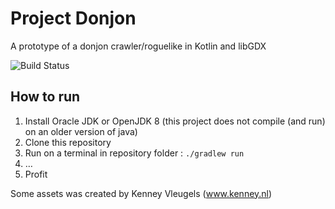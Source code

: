 Project Donjon
====

A prototype of a donjon crawler/roguelike in Kotlin and libGDX

![Build Status](https://github.com/danielchesters/project_donjon/actions/workflows/donjon.yml/badge.svg)

How to run
----
1. Install Oracle JDK or OpenJDK 8 (this project does not compile (and run) on an older version of java)
2. Clone this repository
3. Run on a terminal in repository folder : `./gradlew run` 
4. …
5. Profit


Some assets was created by Kenney Vleugels (www.kenney.nl)

